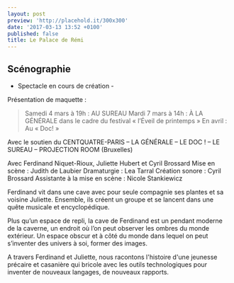 ```yaml
---
layout: post
preview: 'http://placehold.it/300x300'
date: '2017-03-13 13:52 +0100'
published: false
title: Le Palace de Rémi
---
```

## Scénographie


- Spectacle en cours de création -

Présentation de maquette :

> Samedi 4 mars à 19h : AU SUREAU
> Mardi 7 mars à 14h :  À LA GÉNÉRALE dans le cadre du festival « l’Éveil de printemps »
> En avril : Au « Doc! »

Avec le soutien du CENTQUATRE-PARIS – LA GÉNÉRALE – LE DOC ! – LE SUREAU – PROJECTION ROOM (Bruxelles)



Avec Ferdinand Niquet-Rioux, Juliette Hubert et Cyril Brossard
Mise en scène : Judith de Laubier
Dramaturgie : Lea Tarral
Création sonore : Cyril Brossard
Assistante à la mise en scène : Nicole Stankiewicz




Ferdinand vit dans une cave avec pour seule compagnie ses plantes et sa voisine Juliette. Ensemble, ils créent un groupe et se lancent dans une quête musicale et encyclopédique.

Plus qu’un espace de repli, la cave de Ferdinand est un pendant moderne de la caverne, un endroit où l’on peut observer les ombres du monde extérieur. Un espace obscur et à côté du monde dans lequel on peut s’inventer des univers à soi, former des images. 

A travers Ferdinand et Juliette, nous racontons l'histoire d'une jeunesse précaire et casanière qui bricole avec les outils technologiques pour inventer de nouveaux langages, de nouveaux rapports.
